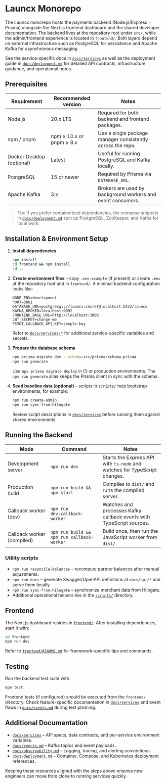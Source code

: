 # Launcx Monorepo

The Launcx monorepo hosts the payments backend (Node.js/Express + Prisma) alongside the Next.js frontend dashboard and the shared developer documentation. The backend lives at the repository root under `src/`, while the admin/frontend experience is located in `frontend/`. Both layers depend on external infrastructure such as PostgreSQL for persistence and Apache Kafka for asynchronous messaging.

See the service-specific docs in [`docs/services`](docs/services) as well as the deployment guide in [`docs/deployment.md`](docs/deployment.md) for detailed API contracts, infrastructure guidance, and operational notes.

## Prerequisites

| Requirement | Recommended version | Notes |
| --- | --- | --- |
| Node.js | 20.x LTS | Required for both backend and frontend packages.
| npm / pnpm | npm ≥ 10.x or pnpm ≥ 8.x | Use a single package manager consistently across the repo.
| Docker Desktop (optional) | Latest | Useful for running PostgreSQL and Kafka locally.
| PostgreSQL | 15 or newer | Required by Prisma via `DATABASE_URL`.
| Apache Kafka | 3.x | Brokers are used by background workers and event consumers.

> Tip: If you prefer containerized dependencies, the compose snippets in [`docs/deployment.md`](docs/deployment.md) spin up PostgreSQL, ZooKeeper, and Kafka for local work.

## Installation & Environment Setup

1. **Install dependencies**
   ```bash
   npm install
   cd frontend && npm install
   cd ..
   ```

2. **Create environment files** – copy `.env.example` (if present) or create `.env` at the repository root and in `frontend/`. A minimal backend configuration looks like:
   ```env
   NODE_ENV=development
   PORT=3001
   DATABASE_URL=postgresql://launcx:secret@localhost:5432/launcx
   KAFKA_BROKER=localhost:9092
   FRONTEND_BASE_URL=http://localhost:3000
   JWT_SECRET=change-me
   PIVOT_CALLBACK_API_KEY=sample-key
   ```
   Refer to [`docs/services/*`](docs/services) for additional service-specific variables and secrets.

3. **Prepare the database schema**
   ```bash
   npx prisma migrate dev --schema=src/prisma/schema.prisma
   npm run generate
   ```
   Use `npx prisma migrate deploy` in CI or production environments. The `npm run generate` alias keeps the Prisma client in sync with the schema.

4. **Seed baseline data (optional)** – scripts in `scripts/` help bootstrap environments, for example:
   ```bash
   npm run create-admin
   npm run sync-from-hilogate
   ```
   Review script descriptions in [`docs/services`](docs/services) before running them against shared environments.

## Running the Backend

| Mode | Command | Notes |
| --- | --- | --- |
| Development server | `npm run dev` | Starts the Express API with `ts-node` and watches for TypeScript changes.
| Production build | `npm run build && npm start` | Compiles to `dist/` and runs the compiled server.
| Callback worker (dev) | `npm run dev:callback-worker` | Watches and processes Kafka callback events with TypeScript sources.
| Callback worker (compiled) | `npm run build && npm run callback-worker` | Build once, then run the JavaScript worker from `dist/`.

### Utility scripts

- `npm run reconcile-balances` – recompute partner balances after manual adjustments.
- `npm run docs` – generate Swagger/OpenAPI definitions at `docs/api/*` and serve them locally.
- `npm run sync-from-hilogate` – synchronize merchant data from Hilogate.
- Additional operational helpers live in the [`scripts/`](scripts) directory.

## Frontend

The Next.js dashboard resides in [`frontend/`](frontend). After installing dependencies, start it with:
```bash
cd frontend
npm run dev
```

Refer to [`frontend/README.md`](frontend/README.md) for framework-specific tips and commands.

## Testing

Run the backend test suite with:
```bash
npm test
```

Frontend tests (if configured) should be executed from the `frontend/` directory. Check feature-specific documentation in [`docs/services`](docs/services) and event flows in [`docs/events.md`](docs/events.md) during test planning.

## Additional Documentation

- [`docs/services`](docs/services) – API specs, data contracts, and per-service environment variables.
- [`docs/events.md`](docs/events.md) – Kafka topics and event payloads.
- [`docs/observability.md`](docs/observability.md) – Logging, tracing, and alerting conventions.
- [`docs/deployment.md`](docs/deployment.md) – Container, Compose, and Kubernetes deployment references.

Keeping these resources aligned with the steps above ensures new engineers can move from clone to running services quickly.
